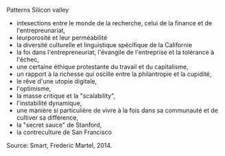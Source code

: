 Patterns Silicon valley

- intesections entre le monde de la recherche, celui de la finance et de l'entrepreunariat, 
- leurporosité et leur perméabilité
- la diversité culturelle et linguistique spécifique de la Californie
- la foi dans l'entrepreneuriat, l'évangile de l'entreprise et la tolérance à l'échec, 
- une certaine éthique protestante du travail et du capitalisme, 
- un rapport à la richesse qui oscille entre la philantropie et la cupidité,
- le rêve d'une utopie digitale,
- l'optimisme,
- la masse critique et la "scalability",
- l'instabilité dynamique,
- une manière si particulière de vivre à la fois dans sa communauté et de cultiver sa différence, 
- la "secret sauce" de Stanford,
- la contreculture de San Francisco

Source: Smart, Frederic Martel, 2014.

